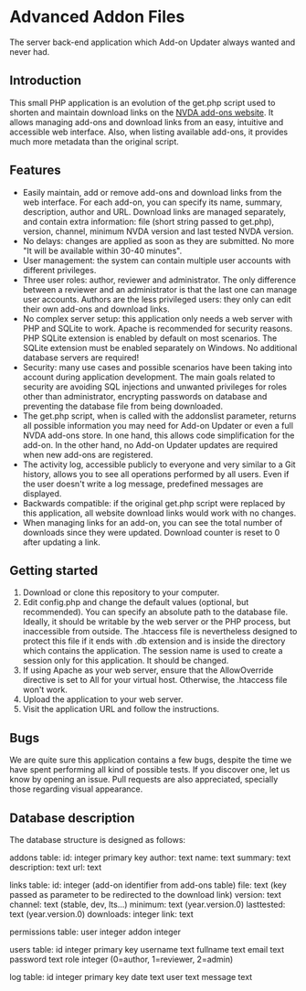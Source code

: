 # Advanced Addon Files

The server back-end application which Add-on Updater always wanted and never had.

## Introduction

This small PHP application is an evolution of the get.php script used to shorten and maintain download links on the [NVDA add-ons website](https://addons.nvda-project.org). It allows managing add-ons and download links from an easy, intuitive and accessible web interface. Also, when listing available add-ons, it provides much more metadata than the original script.

## Features

* Easily maintain, add or remove add-ons and download links from the web interface. For each add-on, you can specify its name, summary, description, author and URL. Download links are managed separately, and contain extra information: file (short string passed to get.php), version, channel, minimum NVDA version and last tested NVDA version.
* No delays: changes are applied as soon as they are submitted. No more "It will be available within 30-40 minutes".
* User management: the system can contain multiple user accounts with different privileges.
* Three user roles: author, reviewer and administrator. The only difference between a reviewer and an administrator is that the last one can manage user accounts. Authors are the less privileged users: they only can edit their own add-ons and download links.
* No complex server setup: this application only needs a web server with PHP and SQLite to work. Apache is recommended for security reasons. PHP SQLite extension is enabled by default on most scenarios. The SQLite extension must be enabled separately on Windows. No additional database servers are required!
* Security: many use cases and possible scenarios have been taking into account during application development. The main goals related to security are avoiding SQL injections and unwanted privileges for roles other than administrator, encrypting passwords on database and preventing the database file from being downloaded.
* The get.php script, when is called with the addonslist parameter, returns all possible information you may need for Add-on Updater or even a full NVDA add-ons store. In one hand, this allows code simplification for the add-on. In the other hand, no Add-on Updater updates are required when new add-ons are registered.
* The activity log, accessible publicly to everyone and very similar to a Git history, allows you to see all operations performed by all users. Even if the user doesn't write a log message, predefined messages are displayed.
* Backwards compatible: if the original get.php script were replaced by this application, all website download links would work with no changes.
* When managing links for an add-on, you can see the total number of downloads since they were updated. Download counter is reset to 0 after updating a link.

## Getting started

1. Download or clone this repository to your computer.
2. Edit config.php and change the default values (optional, but recommended). You can specify an absolute path to the database file. Ideally, it should be writable by the web server or the PHP process, but inaccessible from outside. The .htaccess file is nevertheless designed to protect this file if it ends with .db extension and is inside the directory which contains the application. The session name is used to create a session only for this application. It should be changed.
3. If using Apache as your web server, ensure that the AllowOverride directive is set to All for your virtual host. Otherwise, the .htaccess file won't work.
4. Upload the application to your web server.
5. Visit the application URL and follow the instructions.

## Bugs

We are quite sure this application contains a few bugs, despite the time we have spent performing all kind of possible tests. If you discover one, let us know by opening an issue. Pull requests are also appreciated, specially those regarding visual appearance.

## Database description

The database structure is designed as follows:

addons table:
id: integer primary key
author: text
name: text
summary: text
description: text
url: text

links table:
id: integer (add-on identifier from add-ons table)
file: text (key passed as parameter to be redirected to the download link)
version: text
channel: text (stable, dev, lts...)
minimum: text (year.version.0)
lasttested: text (year.version.0)
downloads: integer
link: text

permissions table:
user integer
addon integer

users table:
id integer primary key
username text
fullname text
email text
password text
role integer (0=author, 1=reviewer, 2=admin)

log table:
id integer primary key
date text
user text
message text
